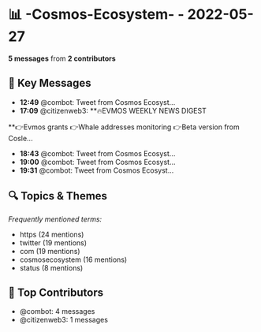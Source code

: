 # 📊 -Cosmos-Ecosystem- - 2022-05-27
**5 messages** from **2 contributors**

## 💬 Key Messages
- **12:49** @combot: [‌‌‌‌‎⁠](https://twitter.com/CosmosEcosystem/status/1530169315554623488)Tweet from Cosmos Ecosyst...
- **17:09** @citizenweb3: **🔥EVMOS WEEKLY NEWS DIGEST

**👉Evmos grants
👉Whale addresses monitoring
👉Beta version from Cosle...
- **18:43** @combot: [‌‌‌‌‎⁠](https://twitter.com/CosmosEcosystem/status/1530258472830394368)Tweet from Cosmos Ecosyst...
- **19:00** @combot: [‌‌‌‌‎⁠](https://twitter.com/CosmosEcosystem/status/1530262762219249666)Tweet from Cosmos Ecosyst...
- **19:31** @combot: [‌‌‌‌‎⁠](https://twitter.com/CosmosEcosystem/status/1530270586324369412)Tweet from Cosmos Ecosyst...

## 🔍 Topics & Themes
*Frequently mentioned terms:*
- https (24 mentions)
- twitter (19 mentions)
- com (19 mentions)
- cosmosecosystem (16 mentions)
- status (8 mentions)

## 👥 Top Contributors
- @combot: 4 messages
- @citizenweb3: 1 messages